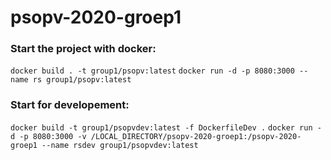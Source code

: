 # psopv-2020-groep1

### Start the project with docker:
`docker build . -t group1/psopv:latest`
`docker run -d -p 8080:3000 --name rs group1/psopv:latest`

### Start for developement:
`docker build -t group1/psopvdev:latest -f DockerfileDev .`
`docker run -d -p 8080:3000 -v /LOCAL_DIRECTORY/psopv-2020-groep1:/psopv-2020-groep1 --name rsdev group1/psopvdev:latest`

